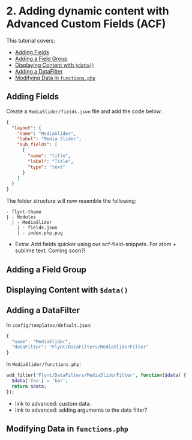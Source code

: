 # 2. Adding dynamic content with Advanced Custom Fields (ACF)

This tutorial covers:
- [Adding Fields](#adding-fields)
- [Adding a Field Group](#adding-a-field-group)
- [Displaying Content with `$data()`](#displaying-content-with-data)
- [Adding a DataFilter](#adding-a-datafilter)
- [Modifying Data in `functions.php`](#modifying-data-in-functionsphp)

## Adding Fields
Create a `MediaSlider/fields.json` file and add the code below:

```json
{
  "layout": {
    "name": "MediaSlider",
    "label": "Media Slider",
    "sub_fields": [
      {
        "name": "title",
        "label": "Title",
        "type": "text"
      }
    ]
  }
}
```

The folder structure will now resemble the following:
```
- flynt-theme
| - Modules
  | - MediaSlider
    | - fields.json
    | - index.php.pug
```

- Extra: Add fields quicker using our acf-field-snippets. For atom + sublime text. Coming soon?!

## Adding a Field Group

## Displaying Content with `$data()`

## Adding a DataFilter
In `config/templates/default.json`:
```php
{
  "name": "MediaSlider",
  "dataFilter": "Flynt/DataFilters/MediaSliderFilter"
}
```

In `MediaSlider/functions.php`:
```php
add_filter('Flynt/DataFilters/MediaSliderFilter', function($data) {
  $data['foo'] = 'bar';
  return $data;
});
```

- link to advanced: custom data.
- link to advanced: adding arguments to the data filter?

## Modifying Data in `functions.php`
